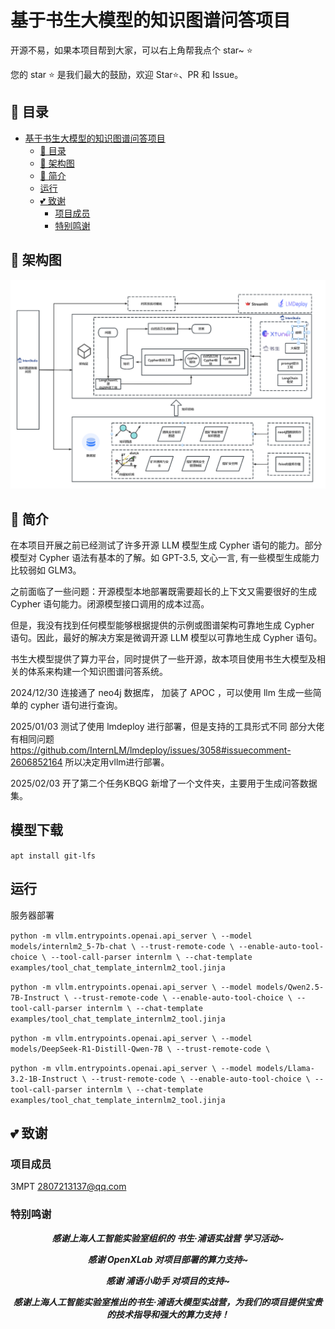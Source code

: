 # 基于书生大模型的知识图谱问答项目

开源不易，如果本项目帮到大家，可以右上角帮我点个 star~ ⭐

您的 star ⭐ 是我们最大的鼓励，欢迎 Star⭐、PR 和 Issue。

## 📖 目录

- [基于书生大模型的知识图谱问答项目](#基于书生大模型的知识图谱问答项目)
  - [📖 目录](#-目录)
  - [🔄 架构图](#-架构图)
  - [📝 简介](#-简介)
  - [运行](#运行)
  - [💕 致谢](#-致谢)
    - [项目成员](#项目成员)
    - [特别鸣谢](#特别鸣谢)

## 🔄 架构图

![知识图谱问答系统](assets/架构图.png)

## 📝 简介

在本项目开展之前已经测试了许多开源 LLM 模型生成 Cypher 语句的能力。部分模型对 Cypher 语法有基本的了解。如 GPT-3.5, 文心一言, 有一些模型生成能力比较弱如 GLM3。

之前面临了一些问题：开源模型本地部署既需要超长的上下文又需要很好的生成 Cypher 语句能力。闭源模型接口调用的成本过高。

但是，我没有找到任何模型能够根据提供的示例或图谱架构可靠地生成 Cypher 语句。因此，最好的解决方案是微调开源 LLM 模型以可靠地生成 Cypher 语句。

书生大模型提供了算力平台，同时提供了一些开源，故本项目使用书生大模型及相关的体系来构建一个知识图谱问答系统。

2024/12/30 连接通了 neo4j 数据库， 加装了 APOC ，可以使用 llm 生成一些简单的 cypher 语句进行查询。

2025/01/03 测试了使用 lmdeploy 进行部署，但是支持的工具形式不同 部分大佬有相同问题<https://github.com/InternLM/lmdeploy/issues/3058#issuecomment-2606852164> 所以决定用vllm进行部署。

2025/02/03 开了第二个任务KBQG 新增了一个文件夹，主要用于生成问答数据集。
## 模型下载
`apt install git-lfs`


## 运行

服务器部署

`python -m vllm.entrypoints.openai.api_server \
    --model models/internlm2_5-7b-chat \
    --trust-remote-code \
    --enable-auto-tool-choice \
    --tool-call-parser internlm \
    --chat-template examples/tool_chat_template_internlm2_tool.jinja`


`python -m vllm.entrypoints.openai.api_server \
    --model models/Qwen2.5-7B-Instruct \
    --trust-remote-code \
    --enable-auto-tool-choice \
    --tool-call-parser internlm \
    --chat-template examples/tool_chat_template_internlm2_tool.jinja`

`python -m vllm.entrypoints.openai.api_server \
    --model models/DeepSeek-R1-Distill-Qwen-7B \
    --trust-remote-code \
`

`python -m vllm.entrypoints.openai.api_server \
    --model models/Llama-3.2-1B-Instruct \
    --trust-remote-code \
    --enable-auto-tool-choice \
    --tool-call-parser internlm \
    --chat-template examples/tool_chat_template_internlm2_tool.jinja`

## 💕 致谢

### 项目成员

3MPT 2807213137@qq.com

### 特别鸣谢

<div align="center">

**_感谢上海人工智能实验室组织的 书生·浦语实战营 学习活动~_**

**_感谢 OpenXLab 对项目部署的算力支持~_**

**_感谢 浦语小助手 对项目的支持~_**

**_感谢上海人工智能实验室推出的书生·浦语大模型实战营，为我们的项目提供宝贵的技术指导和强大的算力支持！_**
